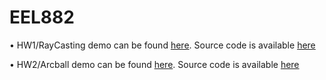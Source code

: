 EEL882
======

• HW1/RayCasting demo can be found [here](https://rodrigoj42.github.io/cg/1). Source code is available [here](https://github.com/rodrigoj42/rodrigoj42.github.io/tree/master/cg/1)

• HW2/Arcball demo can be found [here](https://rodrigoj42.github.io/cg/2). Source code is available [here](https://github.com/rodrigoj42/rodrigoj42.github.io/tree/master/cg/2)